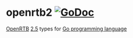 # openrtb2 [![GoDoc](https://godoc.org/github.com/ucfunnel/openrtb-go/openrtb2?status.svg)](https://pkg.go.dev/github.com/ucfunnel/openrtb-go/v14/openrtb2)

[OpenRTB](https://iabtechlab.com/standards/openrtb/) [2.5](https://iabtechlab.com/wp-content/uploads/2016/07/OpenRTB-API-Specification-Version-2-5-FINAL.pdf) types for [Go programming language](https://golang.org/)
